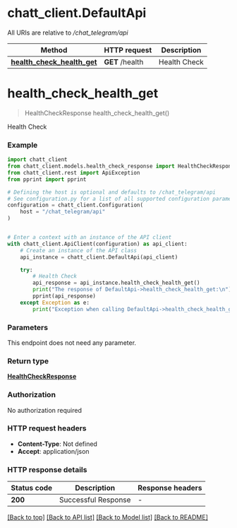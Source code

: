 # chatt_client.DefaultApi

All URIs are relative to */chat_telegram/api*

Method | HTTP request | Description
------------- | ------------- | -------------
[**health_check_health_get**](DefaultApi.md#health_check_health_get) | **GET** /health | Health Check


# **health_check_health_get**
> HealthCheckResponse health_check_health_get()

Health Check

### Example


```python
import chatt_client
from chatt_client.models.health_check_response import HealthCheckResponse
from chatt_client.rest import ApiException
from pprint import pprint

# Defining the host is optional and defaults to /chat_telegram/api
# See configuration.py for a list of all supported configuration parameters.
configuration = chatt_client.Configuration(
    host = "/chat_telegram/api"
)


# Enter a context with an instance of the API client
with chatt_client.ApiClient(configuration) as api_client:
    # Create an instance of the API class
    api_instance = chatt_client.DefaultApi(api_client)

    try:
        # Health Check
        api_response = api_instance.health_check_health_get()
        print("The response of DefaultApi->health_check_health_get:\n")
        pprint(api_response)
    except Exception as e:
        print("Exception when calling DefaultApi->health_check_health_get: %s\n" % e)
```



### Parameters

This endpoint does not need any parameter.

### Return type

[**HealthCheckResponse**](HealthCheckResponse.md)

### Authorization

No authorization required

### HTTP request headers

 - **Content-Type**: Not defined
 - **Accept**: application/json

### HTTP response details

| Status code | Description | Response headers |
|-------------|-------------|------------------|
**200** | Successful Response |  -  |

[[Back to top]](#) [[Back to API list]](../README.md#documentation-for-api-endpoints) [[Back to Model list]](../README.md#documentation-for-models) [[Back to README]](../README.md)

